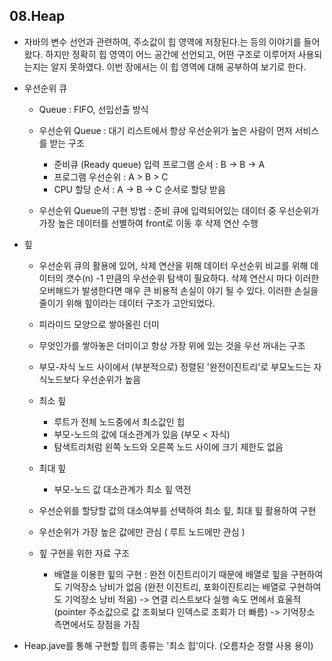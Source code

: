 08.Heap
---
- 자바의 변수 선언과 관련하여, 주소값이 힙 영역에 저장된다.는 등의 이야기를 들어왔다.
하지만 정확히 힙 영역이 어느 공간에 선언되고, 어떤 구조로 이루어저 사용되는지는 알지 못하였다.
이번 장에서는 이 힙 영역에 대해 공부하여 보기로 한다.

- 우선순위 큐
    - Queue : FIFO, 선입선출 방식
    - 우선순위 Queue : 대기 리스트에서 항상 우선순위가 높은 사람이 먼저 서비스를 받는 구조
        - 준비큐 (Ready queue) 입력 프로그램 순서 : B -> B -> A
        - 프로그램 우선순위 : A > B > C
        - CPU 할당 순서 : A -> B -> C 순서로 할당 받음 
        
    - 우선순위 Queue의 구현 방법 : 준비 큐에 입력되어있는 데이터 중 우선순위가 가장 높은 데이터를 선별하여
    front로 이동 후 삭제 연산 수행
    
- 힢
    - 우선순위 큐의 활용에 있어, 삭제 연산을 위해 데이터 우선순위 비교를 위해 데이터의 갯수(n) -1 만큼의
    우선순위 탐색이 필요하다. 삭제 연산시 마다 이러한 오버해드가 발생한다면 매우 큰 비용적 손실이 야기 될 수 있다.
    이러한 손실을 줄이기 위해 힢이라는 데이터 구조가 고안되었다.
    - 피라미드 모양으로 쌓아올린 더미
    - 무엇인가를 쌓아놓은 더미이고 항상 가장 위에 있는 것을 우선 꺼내는 구조
    - 부모-자식 노드 사이에서 (부분적으로) 정렬된 '완전이진트리'로 부모노드는 자식노드보다
    우선순위가 높음
    
    - 최소 힢
        - 루트가 전체 노드중에서 최소값인 힙
        - 부모-노드의 값에 대소관계가 있음 (부모 < 자식)
        - 탐색트리처럼 왼쪽 노드와 오른쪽 노드 사이에 크기 제한도 없음
    - 최대 힢
        - 부모-노드 값 대소관계가 최소 힢 역전
        
    - 우선순위를 할당할 값의 대소여부를 선택하여 최소 힢, 최대 힢 활용하여 구현
    - 우선순위가 가장 높은 값에만 관심 ( 루트 노드에만 관심 )
    
    - 힢 구현을 위한 자료 구조
        - 배열을 이용한 힢의 구현 : 완전 이진트리이기 때문에 배열로 힢을 구현하여도 기억장소 낭비가 없음
        (완전 이진트리, 포화이진트리는 배열로 구현하여도 기억장소 낭비 적음)
        -> 연결 리스트보다 실행 속도 면에서 효울적 (pointer 주소값으로 값 조회보다 인덱스로 조회가 더 빠름)
        -> 기억장소 측면에서도 장점을 가짐
        
- Heap.jave를 통해 구현할 힙의 종류는 '최소 힙'이다. (오름차순 정렬 사용 용이)